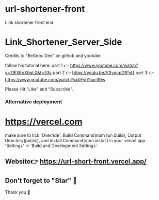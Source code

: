 # url-shortener-front
Link shortener front end


# Link_Shortener_Server_Side

Credits to "BeGeos Dev" on github and youtube.

follow his tutorial here:
part 1 👉 https://www.youtube.com/watch?v=ZlEX6oXbqL0&t=53s
part 2 👉 https://youtu.be/VXyqcpDfPvU
part 3 👉 https://www.youtube.com/watch?v=0FylYhacR9w

Please Hit "Like" and "Subscribe"..

### Alternative deployment ###
# https://vercel.com
make sure to tick 'Override': Build Command(npm run build), Output Directory(public), and Install Command(npm install) in your vercel app 'Settings' -> 'Build and Development Settings'.

## Website👉 https://url-short-front.vercel.app/
## Don't forget to "Star" 🥰

Thank you 🍻
